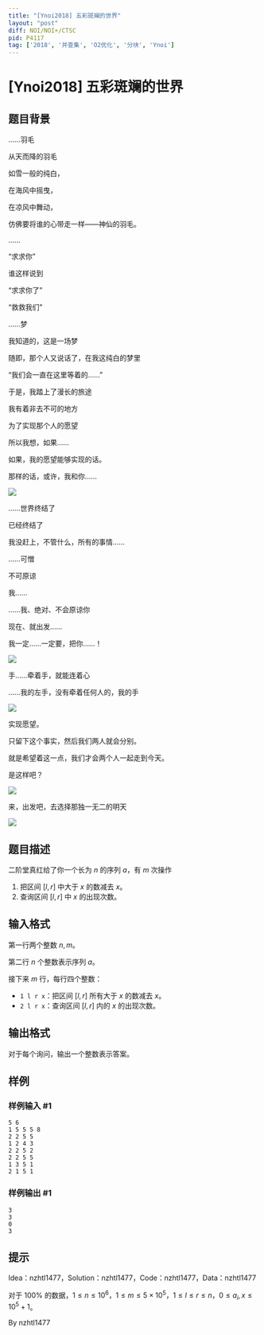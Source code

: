 ```yaml
---
title: "[Ynoi2018] 五彩斑斓的世界"
layout: "post"
diff: NOI/NOI+/CTSC
pid: P4117
tag: ['2018', '并查集', 'O2优化', '分块', 'Ynoi']
---
```

# [Ynoi2018] 五彩斑斓的世界
## 题目背景

……羽毛

从天而降的羽毛

如雪一般的纯白，

在海风中摇曳，

在凉风中舞动，

仿佛要将谁的心带走一样——神仙的羽毛。

……

“求求你”

谁这样说到

“求求你了”

“救救我们”

……梦

我知道的，这是一场梦

随即，那个人又说话了，在我这纯白的梦里

“我们会一直在这里等着的……”

于是，我踏上了漫长的旅途

我有着非去不可的地方

为了实现那个人的愿望

所以我想，如果……

如果，我的愿望能够实现的话。

那样的话，或许，我和你……
 
![](https://cdn.luogu.com.cn/upload/pic/13166.png) 

……世界终结了

已经终结了

我没赶上，不管什么，所有的事情……

……可憎

不可原谅

我……

……我、绝对、不会原谅你

现在、就出发……

我一定……一定要，把你……！

![](https://cdn.luogu.com.cn/upload/pic/13167.png) 

手……牵着手，就能连着心

……我的左手，没有牵着任何人的，我的手

 ![](https://cdn.luogu.com.cn/upload/image_hosting/of3qws6f.png)

实现愿望。

只留下这个事实，然后我们两人就会分别。

就是希望着这一点，我们才会两个人一起走到今天。

是这样吧？

![](https://cdn.luogu.com.cn/upload/pic/13168.png) 

来，出发吧，去选择那独一无二的明天

![](https://cdn.luogu.com.cn/upload/pic/13169.png)

## 题目描述

二阶堂真红给了你一个长为 $n$ 的序列 $a$，有 $m$ 次操作

1. 把区间 $[l,r]$ 中大于 $x$ 的数减去 $x$。
2. 查询区间 $[l,r]$ 中 $x$ 的出现次数。

## 输入格式

第一行两个整数 $n,m$。

第二行 $n$ 个整数表示序列 $a$。

接下来 $m$ 行，每行四个整数：

- `1 l r x`：把区间 $[l,r]$ 所有大于 $x$ 的数减去 $x$。
- `2 l r x`：查询区间 $[l,r]$ 内的 $x$ 的出现次数。

## 输出格式

对于每个询问，输出一个整数表示答案。

## 样例

### 样例输入 #1
```
5 6
1 5 5 5 8
2 2 5 5
1 2 4 3
2 2 5 2
2 2 5 5
1 3 5 1
2 1 5 1
```
### 样例输出 #1
```
3
3
0
3
```
## 提示

Idea：nzhtl1477，Solution：nzhtl1477，Code：nzhtl1477，Data：nzhtl1477

对于 $100\%$ 的数据，$1\le n\le 10^6$，$1\le m\le 5\times 10^5$，$1\le l\le r \le n$，$0 \le a_i,x \le 10^5+1$。

By nzhtl1477

